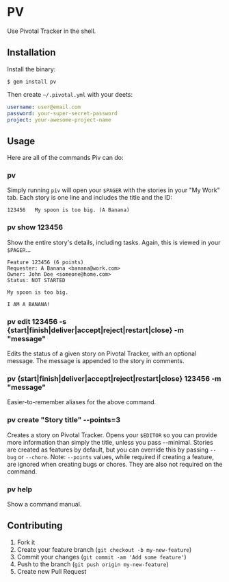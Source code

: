 # PV

Use Pivotal Tracker in the shell.

## Installation

Install the binary:

    $ gem install pv

Then create `~/.pivotal.yml` with your deets:

```yaml
username: user@email.com
password: your-super-secret-password
project: your-awesome-project-name
```

## Usage

Here are all of the commands Piv can do:

### pv

Simply running `piv` will open your `$PAGER` with the stories
in your "My Work" tab. Each story is one line and includes the 
title and the ID:

    123456   My spoon is too big. (A Banana)

### pv show 123456

Show the entire story's details, including tasks. Again, this is
viewed in your `$PAGER`...

    Feature 123456 (6 points)
    Requester: A Banana <banana@work.com>
    Owner: John Doe <someone@home.com>
    Status: NOT STARTED

    My spoon is too big.

    I AM A BANANA!


### pv edit 123456 -s {start|finish|deliver|accept|reject|restart|close} -m "message"

Edits the status of a given story on Pivotal Tracker, with an optional message. The
message is appended to the story in comments.

### pv {start|finish|deliver|accept|reject|restart|close} 123456 -m "message"

Easier-to-remember aliases for the above command.

### pv create "Story title" --points=3

Creates a story on Pivotal Tracker. Opens your `$EDITOR` so you can provide more information
than simply the title, unless you pass --minimal. Stories are created as features by default,
but you can override this by passing `--bug` or `--chore`. Note: `--points` values, while
required if creating a feature, are ignored when creating bugs or chores. They are also not
required on the command.

### pv help

Show a command manual.

## Contributing

1. Fork it
2. Create your feature branch (`git checkout -b my-new-feature`)
3. Commit your changes (`git commit -am 'Add some feature'`)
4. Push to the branch (`git push origin my-new-feature`)
5. Create new Pull Request
